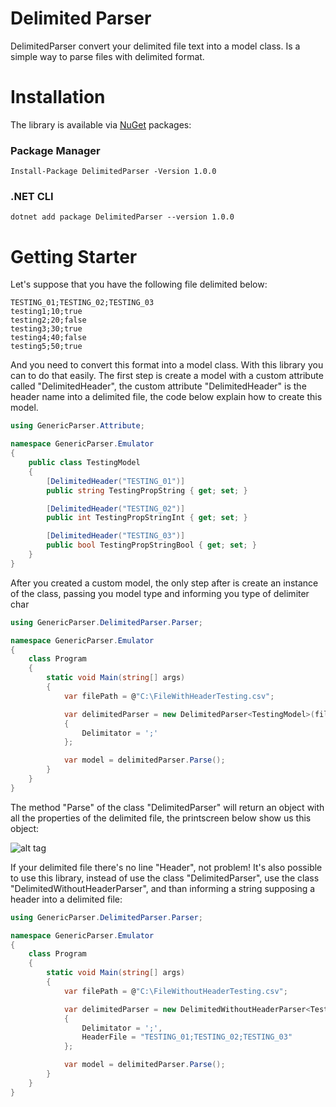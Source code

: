 # Delimited Parser
DelimitedParser convert your delimited file text into a model class. Is a simple way to parse files with delimited format.

# Installation

The library is available via [NuGet](https://www.nuget.org/packages/DelimitedParser/) packages:

### Package Manager

```command
Install-Package DelimitedParser -Version 1.0.0
```

### .NET CLI

```command
dotnet add package DelimitedParser --version 1.0.0
```

# Getting Starter

Let's suppose that you have the following file delimited below:

```csv
TESTING_01;TESTING_02;TESTING_03
testing1;10;true
testing2;20;false
testing3;30;true
testing4;40;false
testing5;50;true
```

And you need to convert this format into a model class. With this library you can to do that easily. The first step is create a model with a custom attribute called "DelimitedHeader", the custom attribute "DelimitedHeader" is the header  name into a delimited file, the code below explain how to create this model.

```c#
using GenericParser.Attribute;

namespace GenericParser.Emulator
{
    public class TestingModel
    {
        [DelimitedHeader("TESTING_01")]
        public string TestingPropString { get; set; }

        [DelimitedHeader("TESTING_02")]
        public int TestingPropStringInt { get; set; }

        [DelimitedHeader("TESTING_03")]
        public bool TestingPropStringBool { get; set; }
    }
}
```

After you created a custom model, the only step after is create an instance of the class, passing you model type and informing you type of delimiter char

```c#
using GenericParser.DelimitedParser.Parser;

namespace GenericParser.Emulator
{
    class Program
    {
        static void Main(string[] args)
        {
            var filePath = @"C:\FileWithHeaderTesting.csv";

            var delimitedParser = new DelimitedParser<TestingModel>(filePath)
            {
                Delimitator = ';'
            };

            var model = delimitedParser.Parse();
        }
    }
}

```

The method "Parse" of the class "DelimitedParser" will return an object with all the properties of the delimited file, the printscreen below show us this object:

![alt tag](http://www.nathalianutricionista.com.br/railson/screenshotC%23.jpg "Description goes here")


If your delimited file there's no line "Header", not problem! It's also possible to use this library, instead of use the class "DelimitedParser", use the class "DelimitedWithoutHeaderParser", and than informing a string supposing a header into a delimited file:

```c#
using GenericParser.DelimitedParser.Parser;

namespace GenericParser.Emulator
{
    class Program
    {
        static void Main(string[] args)
        {
            var filePath = @"C:\FileWithoutHeaderTesting.csv";

            var delimitedParser = new DelimitedWithoutHeaderParser<TestingModel>(filePath)
            {
                Delimitator = ';',
                HeaderFile = "TESTING_01;TESTING_02;TESTING_03"
            };

            var model = delimitedParser.Parse();
        }
    }
}
```
